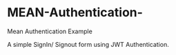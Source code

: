 # MEAN-Authentication-
Mean Authentication Example

A simple SignIn/ Signout form using JWT Authentication.
